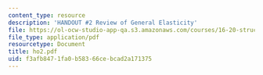 ```yaml
---
content_type: resource
description: 'HANDOUT #2 Review of General Elasticity'
file: https://ol-ocw-studio-app-qa.s3.amazonaws.com/courses/16-20-structural-mechanics-fall-2002/f3afb8471fa0b58366cebcad2a171375_ho2.pdf
file_type: application/pdf
resourcetype: Document
title: ho2.pdf
uid: f3afb847-1fa0-b583-66ce-bcad2a171375
---
```

